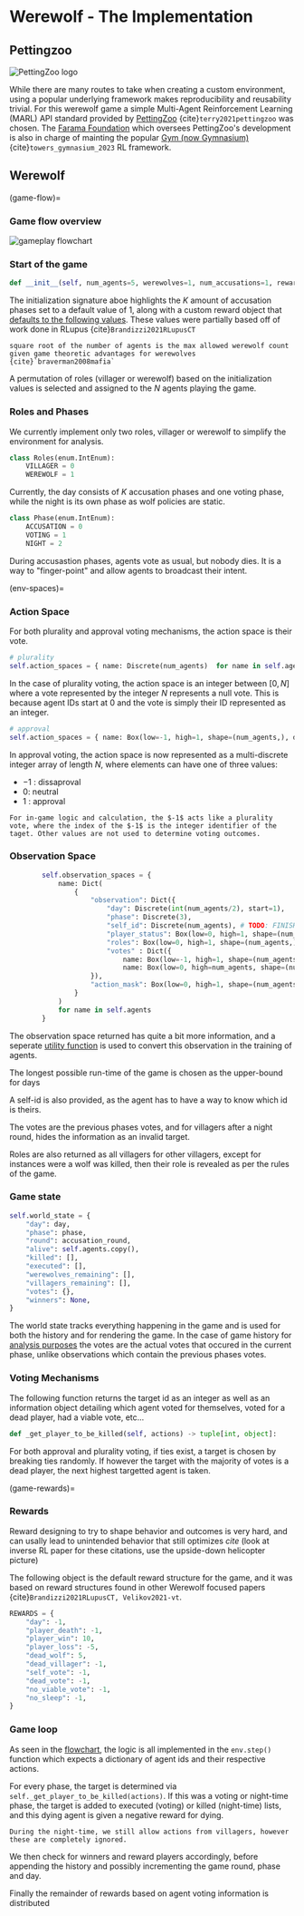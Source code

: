 # Werewolf - The Implementation

## Pettingzoo

![PettingZoo logo](https://pettingzoo.farama.org/_images/pettingzoo-text.png)

While there are many routes to take when creating a custom environment, using a popular underlying framework makes reproducibility and reusability trivial. For this werewolf game a simple Multi-Agent Reinforcement Learning (MARL) API standard provided by [PettingZoo](https://pettingzoo.farama.org/) {cite}`terry2021pettingzoo` was chosen. The [Farama Foundation](https://farama.org/) which oversees PettingZoo's development is also in charge of mainting the popular [Gym (now Gymnasium)](https://gymnasium.farama.org/) {cite}`towers_gymnasium_2023` RL framework.


## Werewolf

(game-flow)=
### Game flow overview

![gameplay flowchart](images/werewolf-flowchart.svg)

### Start of the game
```python
def __init__(self, num_agents=5, werewolves=1, num_accusations=1, rewards=REWARDS)
```

The initialization signature aboe highlights the $K$ amount of  accusation phases set to a default value of 1, along with 
a custom reward object that [defaults to the following values](game-rewards). These values were partially based off of work done in RLupus {cite}`Brandizzi2021RLupusCT`

```{note}
square root of the number of agents is the max allowed werewolf count given game theoretic advantages for werewolves {cite}`braverman2008mafia`
```

A permutation of roles (villager or werewolf) based on the initialization values is selected and assigned to the $N$ agents playing the game. 


### Roles and Phases

We currently implement only two roles, villager or werewolf to simplify the environment for analysis.

```python
class Roles(enum.IntEnum):
    VILLAGER = 0
    WEREWOLF = 1
```

Currently, the day consists of $K$ accusation phases and one voting phase, while the night is its own phase as wolf policies are static.

```python
class Phase(enum.IntEnum):
    ACCUSATION = 0
    VOTING = 1
    NIGHT = 2
```

During accusastion phases, agents vote as usual, but nobody dies. It is a way to "finger-point" and allow agents to broadcast their intent.

(env-spaces)=
### Action Space
For both plurality and approval voting mechanisms, the action space is their vote.

```python
# plurality
self.action_spaces = { name: Discrete(num_agents)  for name in self.agents }
```

In the case of plurality voting, the action space is an integer between $[0,N]$ where a vote represented by the integer $N$ represents a null vote. This is because agent IDs start at $0$ and the vote is simply their ID represented as an integer.

```python
# approval
self.action_spaces = { name: Box(low=-1, high=1, shape=(num_agents,), dtype=int) for name in self.agents }
```

In approval voting, the action space is now represented as a multi-discrete integer array of length $N$, where elements can have one of three values:
- $-1$ : dissaproval
- $0$: neutral
- $1$ : approval

```{warning}
For in-game logic and calculation, the $-1$ acts like a plurality vote, where the index of the $-1$ is the integer identifier of the taget. Other values are not used to determine voting outcomes.
```

### Observation Space 

```python
        self.observation_spaces = {
            name: Dict(
                {
                    "observation": Dict({
                        "day": Discrete(int(num_agents/2), start=1),
                        "phase": Discrete(3),
                        "self_id": Discrete(num_agents), # TODO: FINISH THIS
                        "player_status": Box(low=0, high=1, shape=(num_agents,), dtype=bool),
                        "roles": Box(low=0, high=1, shape=(num_agents,), dtype=int), 
                        "votes" : Dict({
                            name: Box(low=-1, high=1, shape=(num_agents,), dtype=int) for name in self.agents}), # approval
                            name: Box(low=0, high=num_agents, shape=(num_agents,)) for name in self.agents}), # plurality
                    }),
                    "action_mask": Box(low=0, high=1, shape=(num_agents,), dtype=bool)
                }
            )
            for name in self.agents
        }
```



The observation space returned has quite a bit more information, and a seperate [utility function](convert-obs) is used to convert this observation in the training of agents.

The longest possible run-time of the game is chosen as the upper-bound for days

A self-id is also provided, as the agent has to have a way to know which id is theirs.

The votes are the previous phases votes, and for villagers after a night round, hides the information as an invalid target.

Roles are also returned as all villagers for other villagers, except for instances were a wolf was killed, then their role is revealed as per the rules of the game.

### Game state

```python
self.world_state = {
    "day": day,
    "phase": phase,
    "round": accusation_round,
    "alive": self.agents.copy(),
    "killed": [],
    "executed": [],
    "werewolves_remaining": [],
    "villagers_remaining": [],
    "votes": {},
    "winners": None,
}
```

The world state tracks everything happening in the game and is used for both the history and for rendering the game. In the case of game history for [analysis purposes](game-analysis-methodology) the votes are the actual votes that occured in the current phase, unlike observations which contain the previous phases votes.

### Voting Mechanisms
The following function returns the target id as an integer as well as an information object detailing which agent voted for themselves, voted for a dead player, had a viable vote, etc...

```python
def _get_player_to_be_killed(self, actions) -> tuple[int, object]:
```

For both approval and plurality voting, if ties exist, a target is chosen by breaking ties randomly. If however the target with the majority of votes is a dead player, the next highest targetted agent is taken.


(game-rewards)=
### Rewards

Reward designing to try to shape behavior and outcomes is very hard, and can usally lead to unintended behavior that still optimizes *cite* (look at inverse RL paper for these citations, use the upside-down helicopter picture)

The following object is the default reward structure for the game, and it was based on reward structures found in other Werewolf focused papers {cite}`Brandizzi2021RLupusCT, Velikov2021-vt`.


```python
REWARDS = {
    "day": -1,
    "player_death": -1,
    "player_win": 10,
    "player_loss": -5,
    "dead_wolf": 5,
    "dead_villager": -1,
    "self_vote": -1,
    "dead_vote": -1,
    "no_viable_vote": -1,
    "no_sleep": -1,
}
```

### Game loop

As seen in the [flowchart](game-flow), the logic is all implemented in the `env.step()` function which expects a dictionary of agent ids and their respective actions.

For every phase, the target is determined via `self._get_player_to_be_killed(actions)`. If this was a voting or night-time phase, the target is added to executed (voting) or killed (night-time) lists, and this dying agent is given a negative reward for dying.

```{warning}
During the night-time, we still allow actions from villagers, however these are completely ignored. 
```

We then check for winners and reward players accordingly, before appending the history and possibly incrementing the game round, phase and day. 

Finally the remainder of rewards based on agent voting information is distributed